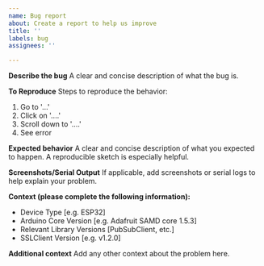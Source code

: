 ```yaml
---
name: Bug report
about: Create a report to help us improve
title: ''
labels: bug
assignees: ''

---
```


**Describe the bug**
A clear and concise description of what the bug is.

**To Reproduce**
Steps to reproduce the behavior:
1. Go to '...'
2. Click on '....'
3. Scroll down to '....'
4. See error

**Expected behavior**
A clear and concise description of what you expected to happen. A reproducible sketch is especially helpful.

**Screenshots/Serial Output**
If applicable, add screenshots or serial logs to help explain your problem.

**Context (please complete the following information):**
 - Device Type [e.g. ESP32]
 - Arduino Core Version [e.g. Adafruit SAMD core 1.5.3]
 - Relevant Library Versions [PubSubClient, etc.]
 - SSLClient Version [e.g. v1.2.0]

**Additional context**
Add any other context about the problem here.

